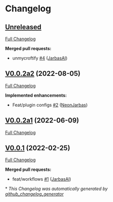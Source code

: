 # Changelog

## [Unreleased](https://github.com/OpenVoiceOS/ovos-vlc-plugin/tree/HEAD)

[Full Changelog](https://github.com/OpenVoiceOS/ovos-vlc-plugin/compare/V0.0.2a2...HEAD)

**Merged pull requests:**

- unmycroftify [\#4](https://github.com/OpenVoiceOS/ovos-vlc-plugin/pull/4) ([JarbasAl](https://github.com/JarbasAl))

## [V0.0.2a2](https://github.com/OpenVoiceOS/ovos-vlc-plugin/tree/V0.0.2a2) (2022-08-05)

[Full Changelog](https://github.com/OpenVoiceOS/ovos-vlc-plugin/compare/V0.0.2a1...V0.0.2a2)

**Implemented enhancements:**

- Feat/plugin configs [\#2](https://github.com/OpenVoiceOS/ovos-vlc-plugin/pull/2) ([NeonJarbas](https://github.com/NeonJarbas))

## [V0.0.2a1](https://github.com/OpenVoiceOS/ovos-vlc-plugin/tree/V0.0.2a1) (2022-06-09)

[Full Changelog](https://github.com/OpenVoiceOS/ovos-vlc-plugin/compare/V0.0.1...V0.0.2a1)

## [V0.0.1](https://github.com/OpenVoiceOS/ovos-vlc-plugin/tree/V0.0.1) (2022-02-25)

[Full Changelog](https://github.com/OpenVoiceOS/ovos-vlc-plugin/compare/a3120b5e4fac416205f9c2dc6fd6131a5424f9ad...V0.0.1)

**Merged pull requests:**

- feat/workflows [\#1](https://github.com/OpenVoiceOS/ovos-vlc-plugin/pull/1) ([JarbasAl](https://github.com/JarbasAl))



\* *This Changelog was automatically generated by [github_changelog_generator](https://github.com/github-changelog-generator/github-changelog-generator)*
